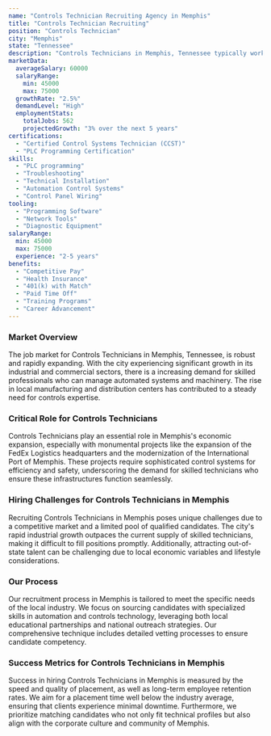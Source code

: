 ```yaml
---
name: "Controls Technician Recruiting Agency in Memphis"
title: "Controls Technician Recruiting"
position: "Controls Technician"
city: "Memphis"
state: "Tennessee"
description: "Controls Technicians in Memphis, Tennessee typically work on installing and troubleshooting technical control systems, with industries such as manufacturing and industrial automation showing high demand."
marketData:
  averageSalary: 60000
  salaryRange:
    min: 45000
    max: 75000
  growthRate: "2.5%"
  demandLevel: "High"
  employmentStats:
    totalJobs: 562
    projectedGrowth: "3% over the next 5 years"
certifications:
  - "Certified Control Systems Technician (CCST)"
  - "PLC Programming Certification"
skills:
  - "PLC programming"
  - "Troubleshooting"
  - "Technical Installation"
  - "Automation Control Systems"
  - "Control Panel Wiring"
tooling:
  - "Programming Software"
  - "Network Tools"
  - "Diagnostic Equipment"
salaryRange:
  min: 45000
  max: 75000
  experience: "2-5 years"
benefits:
  - "Competitive Pay"
  - "Health Insurance"
  - "401(k) with Match"
  - "Paid Time Off"
  - "Training Programs"
  - "Career Advancement"
---
```


### Market Overview
The job market for Controls Technicians in Memphis, Tennessee, is robust and rapidly expanding. With the city experiencing significant growth in its industrial and commercial sectors, there is a increasing demand for skilled professionals who can manage automated systems and machinery. The rise in local manufacturing and distribution centers has contributed to a steady need for controls expertise.

### Critical Role for Controls Technicians
Controls Technicians play an essential role in Memphis's economic expansion, especially with monumental projects like the expansion of the FedEx Logistics headquarters and the modernization of the International Port of Memphis. These projects require sophisticated control systems for efficiency and safety, underscoring the demand for skilled technicians who ensure these infrastructures function seamlessly.

### Hiring Challenges for Controls Technicians in Memphis
Recruiting Controls Technicians in Memphis poses unique challenges due to a competitive market and a limited pool of qualified candidates. The city's rapid industrial growth outpaces the current supply of skilled technicians, making it difficult to fill positions promptly. Additionally, attracting out-of-state talent can be challenging due to local economic variables and lifestyle considerations.

### Our Process
Our recruitment process in Memphis is tailored to meet the specific needs of the local industry. We focus on sourcing candidates with specialized skills in automation and controls technology, leveraging both local educational partnerships and national outreach strategies. Our comprehensive technique includes detailed vetting processes to ensure candidate competency.

### Success Metrics for Controls Technicians in Memphis
Success in hiring Controls Technicians in Memphis is measured by the speed and quality of placement, as well as long-term employee retention rates. We aim for a placement time well below the industry average, ensuring that clients experience minimal downtime. Furthermore, we prioritize matching candidates who not only fit technical profiles but also align with the corporate culture and community of Memphis.
